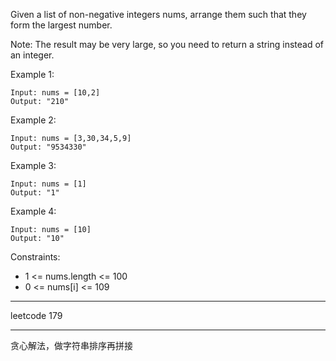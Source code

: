Given a list of non-negative integers nums, arrange them such that they form the largest number.

Note: The result may be very large, so you need to return a string instead of an integer.



Example 1:

```
Input: nums = [10,2]
Output: "210"
```

Example 2:

```
Input: nums = [3,30,34,5,9]
Output: "9534330"
```

Example 3:

```
Input: nums = [1]
Output: "1"
```

Example 4:

```
Input: nums = [10]
Output: "10"
```

Constraints:

 - 1 <= nums.length <= 100
 - 0 <= nums[i] <= 109

----

leetcode 179

----

贪心解法，做字符串排序再拼接